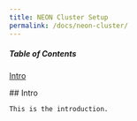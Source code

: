 ```yaml
---
title: NEON Cluster Setup
permalink: /docs/neon-cluster/
---
```


##### Table of Contents  
[Intro](#intro)  


<a name="intro"/>
## Intro

```
This is the introduction.
```
